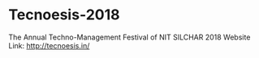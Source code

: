 # Tecnoesis-2018
The Annual Techno-Management Festival of
NIT SILCHAR 2018
Website Link: http://tecnoesis.in/

